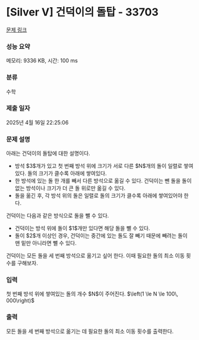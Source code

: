 # [Silver V] 건덕이의 돌탑 - 33703 

[문제 링크](https://www.acmicpc.net/problem/33703) 

### 성능 요약

메모리: 9336 KB, 시간: 100 ms

### 분류

수학

### 제출 일자

2025년 4월 16일 22:25:06

### 문제 설명

<p>아래는 건덕이의 돌탑에 대한 설명이다.</p>

<ul>
	<li>방석 $3$개가 있고 첫 번째 방석 위에 크기가 서로 다른 $N$개의 돌이 일렬로 쌓여있다. 돌의 크기가 클수록 아래에 쌓여있다.</li>
	<li>한 방석에 있는 돌 한 개를 빼서 다른 방석으로 옮길 수 있다. 건덕이는 뺀 돌을 돌이 없는 방석이나 크기가 더 큰 돌 위로만 옮길 수 있다.</li>
	<li>돌을 옮긴 후, 각 방석 위의 돌은 일렬로 돌의 크기가 클수록 아래에 쌓여있어야 한다.</li>
</ul>

<p>건덕이는 다음과 같은 방식으로 돌을 뺄 수 있다.</p>

<ul>
	<li>건덕이는 방석 위에 돌이 $1$개만 있다면 해당 돌을 뺄 수 있다.</li>
	<li>돌이 $2$개 이상인 경우, 건덕이는 중간에 있는 돌도 잘 빼기 때문에 빼려는 돌이 맨 밑만 아니라면 뺄 수 있다.</li>
</ul>

<p>건덕이는 모든 돌을 세 번째 방석으로 옮기고 싶어 한다. 이때 필요한 돌의 최소 이동 횟수를 구해보자.</p>

### 입력 

 <p>첫 번째 방석 위에 쌓여있는 돌의 개수 $N$이 주어진다. $\left(1 \le N \le 100\, 000\right)$</p>

### 출력 

 <p>모든 돌을 세 번째 방석으로 옮기는 데 필요한 돌의 최소 이동 횟수를 출력한다.</p>

